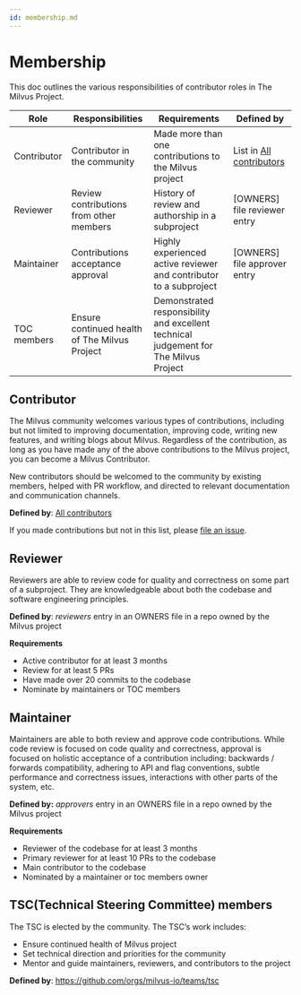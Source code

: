 ```yaml
---
id: membership.md
---
```


# Membership

This doc outlines the various responsibilities of contributor roles in The Milvus Project.

| Role          | Responsibilities                        | Requirements                                                 | Defined by                                                   |
| ------------- | --------------------------------------- | ------------------------------------------------------------ | ------------------------------------------------------------ |
| Contributor   | Contributor in the community            | Made more than one contributions to the Milvus project       | List in [All contributors](https://github.com/milvus-io/milvus#all-contributors) |
| Reviewer      | Review contributions from other members | History of review and authorship in a subproject             | [OWNERS] file reviewer entry                                 |
| Maintainer    | Contributions acceptance approval       | Highly experienced active reviewer and contributor to a subproject | [OWNERS] file approver entry                                 |
| TOC members | Ensure continued health of The Milvus Project | Demonstrated responsibility and excellent technical judgement for The Milvus Project |  |



## Contributor

The Milvus community welcomes various types of contributions, including but not limited to improving documentation, improving code, writing new features, and writing blogs about Milvus. Regardless of the contribution, as long as you have made any of the above contributions to the Milvus project, you can become a Milvus Contributor. 

New contributors should be welcomed to the community by existing members, helped with PR workflow, and directed to relevant documentation and communication channels.

**Defined by**: [All contributors](https://github.com/milvus-io/milvus#all-contributors)

If you made contributions but not in this list, please [file an issue](https://github.com/milvus-io/community/issues/new).




## Reviewer

Reviewers are able to review code for quality and correctness on some part of a subproject. They are knowledgeable about both the codebase and software engineering principles.

**Defined by**: *reviewers* entry in an OWNERS file in a repo owned by the Milvus project

**Requirements**

-   Active contributor for at least 3 months
-   Review for at least 5 PRs
-   Have made over 20 commits to the codebase
-   Nominate by maintainers or TOC members



## Maintainer

Maintainers are able to both review and approve code contributions. While code review is focused on code quality and correctness, approval is focused on holistic acceptance of a contribution including: backwards / forwards compatibility, adhering to API and flag conventions, subtle performance and correctness issues, interactions with other parts of the system, etc.

**Defined by:** *approvers* entry in an OWNERS file in a repo owned by the Milvus project

**Requirements**

-   Reviewer of the codebase for at least 3 months
-   Primary reviewer for at least 10 PRs to the codebase
-   Main contributor to the codebase
-   Nominated by a maintainer or toc members owner 



## TSC(Technical Steering Committee) members

The TSC is elected by the community. The TSC’s work includes: 

-   Ensure continued health of Milvus project
-   Set technical direction and priorities for the community
-   Mentor and guide maintainers, reviewers, and contributors to the project

**Defined by**: https://github.com/orgs/milvus-io/teams/tsc

